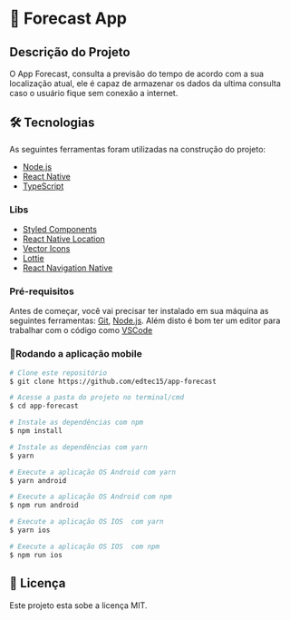 # 📱 Forecast App

## Descrição do Projeto

O App Forecast, consulta a previsão do tempo de acordo com a sua localização atual, ele é capaz de armazenar os dados da ultima consulta caso o usuário fique sem conexão a internet.

## 🛠 Tecnologias

As seguintes ferramentas foram utilizadas na construção do projeto:

-   [Node.js][nodejs]
-   [React Native][rn]
-   [TypeScript][typescript]

### Libs

-   [Styled Components][styled-components]
-   [React Native Location][react-native-location]
-   [Vector Icons][react-native-vector-icons]
-   [Lottie][lottie-react-native]
-   [React Navigation Native][@react-navigation/native]

### Pré-requisitos

Antes de começar, você vai precisar ter instalado em sua máquina as seguintes ferramentas:
[Git](https://git-scm.com), [Node.js][nodejs].
Além disto é bom ter um editor para trabalhar com o código como [VSCode][vscode]

### 📱Rodando a aplicação mobile

```bash
# Clone este repositório
$ git clone https://github.com/edtec15/app-forecast

# Acesse a pasta do projeto no terminal/cmd
$ cd app-forecast

# Instale as dependências com npm
$ npm install

# Instale as dependências com yarn
$ yarn

# Execute a aplicação OS Android com yarn
$ yarn android

# Execute a aplicação OS Android com npm
$ npm run android

# Execute a aplicação OS IOS  com yarn
$ yarn ios

# Execute a aplicação OS IOS  com npm
$ npm run ios
```

## 📝 Licença

Este projeto esta sobe a licença MIT.

[styled-components]: https://styled-components.com/
[nodejs]: https://nodejs.org/
[typescript]: https://www.typescriptlang.org/
[rn]: https://facebook.github.io/react-native/
[yarn]: https://yarnpkg.com/
[vscode]: https://code.visualstudio.com/
[vceditconfig]: https://marketplace.visualstudio.com/items?itemName=EditorConfig.EditorConfig
[react-native-location]: https://github.com/timfpark/react-native-location
[react-native-vector-icons]: https://github.com/oblador/react-native-vector-icons
[lottie-react-native]: https://github.com/lottie-react-native/lottie-react-native
[@react-navigation/native]: https://reactnavigation.org/docs/getting-started
[license]: https://opensource.org/licenses/MIT
[vceslint]: https://marketplace.visualstudio.com/items?itemName=dbaeumer.vscode-eslint
[prettier]: https://marketplace.visualstudio.com/items?itemName=esbenp.prettier-vscode

